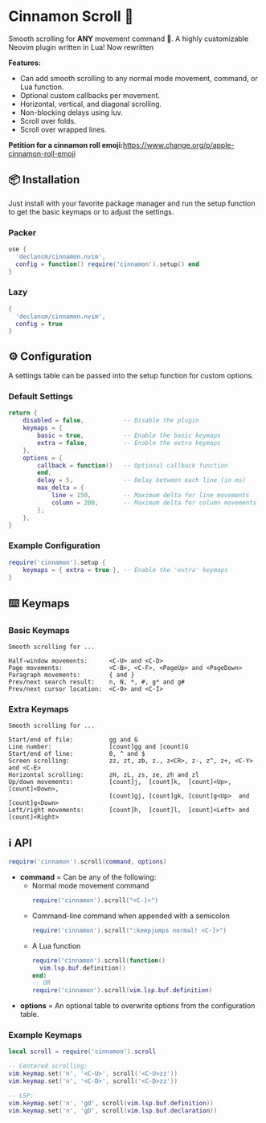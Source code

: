 # Cinnamon Scroll 🍥

Smooth scrolling for __ANY__ movement command 🤯. A
highly customizable Neovim plugin written in Lua!
Now rewritten 

__Features:__
* Can add smooth scrolling to any normal mode movement, command, or Lua function.
* Optional custom callbacks per movement.
* Horizontal, vertical, and diagonal scrolling.
* Non-blocking delays using luv.
* Scroll over folds.
* Scroll over wrapped lines.

__Petition for a cinnamon roll emoji:__<https://www.change.org/p/apple-cinnamon-roll-emoji>

## 📦 Installation

Just install with your favorite package manager and run the setup function to get the basic keymaps or to adjust the settings.

### Packer

```lua
use {
  'declancm/cinnamon.nvim',
  config = function() require('cinnamon').setup() end
}
```

### Lazy

```lua
{
  'declancm/cinnamon.nvim',
  config = true
}
```

## ⚙️ Configuration

A settings table can be passed into the setup function for custom options.

### Default Settings

```lua
return {
    disabled = false,           -- Disable the plugin
    keymaps = {
        basic = true,           -- Enable the basic keymaps
        extra = false,          -- Enable the extra keymaps
    },
    options = {
        callback = function()   -- Optional callback function
        end,
        delay = 5,              -- Delay between each line (in ms)
        max_delta = {
            line = 150,         -- Maximum delta for line movements
            column = 200,       -- Maximum delta for column movements
        },
    },
}
```

### Example Configuration

```lua
require('cinnamon').setup {
    keymaps = { extra = true }, -- Enable the 'extra' keymaps
}
```

## ⌨️ Keymaps

### Basic Keymaps

```
Smooth scrolling for ...

Half-window movements:      <C-U> and <C-D>
Page movements:             <C-B>, <C-F>, <PageUp> and <PageDown>
Paragraph movements:        { and }
Prev/next search result:    n, N, *, #, g* and g#
Prev/next cursor location:  <C-O> and <C-I>
```

### Extra Keymaps

```
Smooth scrolling for ...

Start/end of file:          gg and G
Line number:                [count]gg and [count]G
Start/end of line:          0, ^ and $
Screen scrolling:           zz, zt, zb, z., z<CR>, z-, z^, z+, <C-Y> and <C-E>
Horizontal scrolling:       zH, zL, zs, ze, zh and zl
Up/down movements:          [count]j,  [count]k,  [count]<Up>,  [count]<Down>,
                            [count]gj, [count]gk, [count]g<Up>  and [count]g<Down>
Left/right movements:       [count]h,  [count]l,  [count]<Left> and [count]<Right>
```

## ℹ️ API

```lua
require('cinnamon').scroll(command, options)
```

* __command__ = Can be any of the following:
  * Normal mode movement command
    ```lua
    require('cinnamon').scroll("<C-]>")
    ```
  * Command-line command when appended with a semicolon
    ```lua
    require('cinnamon').scroll(":keepjumps normal! <C-]>")
    ```
  * A Lua function
    ```lua
    require('cinnamon').scroll(function()
      vim.lsp.buf.definition()
    end)
    -- OR
    require('cinnamon').scroll(vim.lsp.buf.definition)
    ```
* __options__ = An optional table to overwrite options from the configuration table.

### Example Keymaps

```lua
local scroll = require('cinnamon').scroll

-- Centered scrolling:
vim.keymap.set('n', '<C-U>', scroll('<C-U>zz'))
vim.keymap.set('n', '<C-D>', scroll('<C-D>zz'))

-- LSP:
vim.keymap.set('n', 'gd', scroll(vim.lsp.buf.definition))
vim.keymap.set('n', 'gD', scroll(vim.lsp.buf.declaration))
```
